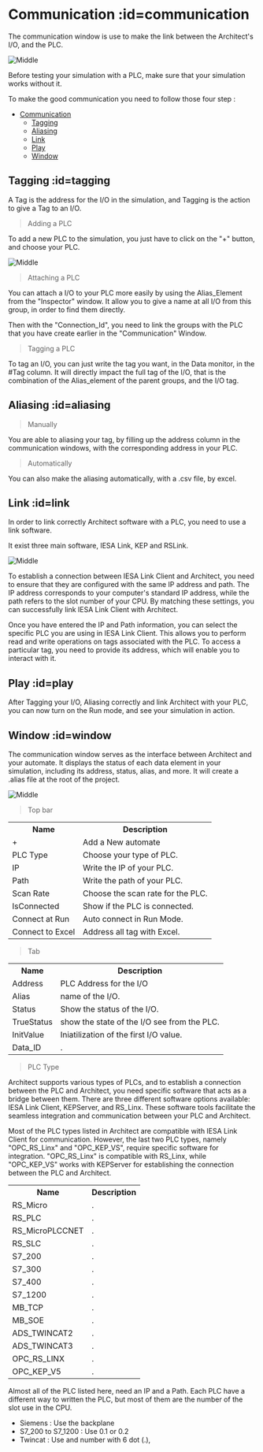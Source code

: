 # Communication :id=communication

The communication window is use to make the link between the Architect's I/O, and the PLC. 

![Middle](Images/First_scheme.png ':size=500')

Before testing your simulation with a PLC, make sure that your simulation works without it.

To make the good communication you need to follow those four step :

- [Communication](#communication)
	- [Tagging](#tagging)
	- [Aliasing](#aliasing)
	- [Link](#link)
	- [Play](#play)
	- [Window](#window)



## Tagging :id=tagging

A Tag is the address for the I/O in the simulation, and Tagging is the action to give a Tag to an I/O.

>Adding a PLC

To add a new PLC to the simulation, you just have to click on the "+" button, and choose your PLC.

![Middle](Images/Arrow.png ':size=500')

>Attaching a PLC

You can attach a I/O to your PLC more easily by using the Alias_Element from the "Inspector" window. It allow you to give a name at all I/O from this group, in order to find them directly. 

Then with the "Connection_Id", you need to link the groups with the PLC that you have create earlier in the "Communication" Window.

>Tagging a PLC

To tag an I/O, you can just write the tag you want, in the Data monitor, in the #Tag column. It will directly impact the full tag of the I/O, that is the combination of the Alias_element of the parent groups, and the I/O tag.


## Aliasing :id=aliasing

>Manually

You are able to aliasing your tag, by filling up the address column in the communication windows, with the corresponding address in your PLC.

>Automatically

You can also make the aliasing automatically, with a .csv file, by excel.

## Link :id=link

In order to link correctly Architect software with a PLC, you need to use a link software.

It exist three main software, IESA Link, KEP and RSLink.

![Middle](Images/IESA_Link.png ':size=500')

To establish a connection between IESA Link Client and Architect, you need to ensure that they are configured with the same IP address and path. The IP address corresponds to your computer's standard IP address, while the path refers to the slot number of your CPU. By matching these settings, you can successfully link IESA Link Client with Architect.

Once you have entered the IP and Path information, you can select the specific PLC you are using in IESA Link Client. This allows you to perform read and write operations on tags associated with the PLC. To access a particular tag, you need to provide its address, which will enable you to interact with it.


## Play :id=play

After Tagging your I/O, Aliasing correctly and link Architect with your PLC, you can now turn on the Run mode, and see your simulation in action. 


## Window :id=window

The communication window serves as the interface between Architect and your automate. It displays the status of each data element in your simulation, including its address, status, alias, and more. It will create a .alias file at the root of the project.

![Middle](Images/WindowController.png ':size=500')

>Top bar

<table>
        <tbody><tr>
            <th>Name</th>
            <th>Description</th>
        </tr>
        <tr>
            <td>+</td>
            <td>Add a New automate</td>
        </tr>
        <tr>
            <td>PLC Type</td>
            <td>Choose your type of PLC.</td>
        </tr>
        <tr>
            <td>IP</td>
            <td>Write the IP of your PLC.</td>
        </tr>
        <tr>
            <td>Path</td>
            <td>Write the path of your PLC.</td>
        </tr>
        <tr>
            <td>Scan Rate</td>
            <td>Choose the scan rate for the PLC.</td>
        </tr>
        <tr>
            <td>IsConnected</td>
            <td>Show if the PLC is connected.</td>
        </tr>
        <tr>
            <td>Connect at Run</td>
            <td>Auto connect in Run Mode.</td>
        </tr>
        <tr>
            <td>Connect to Excel</td>
            <td>Address all tag with Excel.</td>
        </tr>
</tbody></table>

>Tab

<table>
        <tbody><tr>
            <th>Name</th>
            <th>Description</th>
        </tr>
        <tr>
            <td>Address</td>
            <td>PLC Address for the I/O</td>
        </tr>
        <tr>
            <td>Alias</td>
            <td>name of the I/O.</td>
        </tr>
        <tr>
            <td>Status</td>
            <td>Show the status of the I/O.</td>
        </tr>
        <tr>
            <td>TrueStatus</td>
            <td>show the state of the I/O see from the PLC.</td>
        </tr>
        <tr>
            <td>InitValue</td>
            <td>Iniatilization of the first I/O value.</td>
        </tr>
        <tr>
            <td>Data_ID</td>
            <td>.</td>
        </tr>
</tbody></table>

>PLC Type

Architect supports various types of PLCs, and to establish a connection between the PLC and Architect, you need specific software that acts as a bridge between them. There are three different software options available: IESA Link Client, KEPServer, and RS_Linx. These software tools facilitate the seamless integration and communication between your PLC and Architect.

Most of the PLC types listed in Architect are compatible with IESA Link Client for communication. However, the last two PLC types, namely "OPC_RS_Linx" and "OPC_KEP_VS", require specific software for integration. "OPC_RS_Linx" is compatible with RS_Linx, while "OPC_KEP_VS" works with KEPServer for establishing the connection between the PLC and Architect.

<table>
        <tbody><tr>
            <th>Name</th>
            <th>Description</th>
        </tr>
        <tr>
            <td>RS_Micro</td>
            <td>.</td>
        </tr>
        <tr>
            <td>RS_PLC</td>
            <td>.</td>
        </tr>
        <tr>
            <td>RS_MicroPLCCNET</td>
            <td>.</td>
        </tr>
        <tr>
            <td>RS_SLC</td>
            <td>.</td>
        </tr>
        <tr>
            <td>S7_200</td>
            <td>.</td>
        </tr>
        <tr>
            <td>S7_300</td>
            <td>.</td>
        </tr>
        <tr>
            <td>S7_400</td>
            <td>.</td>
        </tr>
        <tr>
            <td>S7_1200</td>
            <td>.</td>
        </tr>
        <tr>
            <td>MB_TCP</td>
            <td>.</td>
        </tr>
        <tr>
            <td>MB_SOE</td>
            <td>.</td>
        </tr>
        <tr>
            <td>ADS_TWINCAT2</td>
            <td>.</td>
        </tr>
        <tr>
            <td>ADS_TWINCAT3</td>
            <td>.</td>
        </tr>
        <tr>
            <td>OPC_RS_LINX</td>
            <td>.</td>
        </tr>
        <tr>
            <td>OPC_KEP_V5</td>
            <td>.</td>
        </tr>
</tbody></table>

Almost all of the PLC listed here, need an IP and a Path. Each PLC have a different way to written the PLC, but most of them are the number of the slot use in the CPU.

- Siemens : Use the backplane
- S7_200 to S7_1200 : Use 0.1 or 0.2
- Twincat : Use and number with 6 dot (.), 





